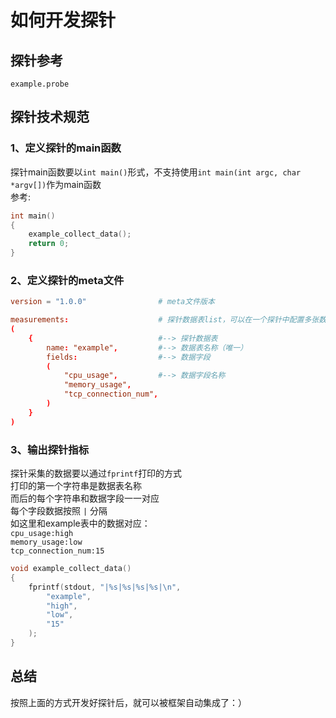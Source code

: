 如何开发探针
============
## 探针参考
```
example.probe
```

## 探针技术规范
### 1、定义探针的main函数
探针main函数要以`int main()`形式，不支持使用`int main(int argc, char *argv[])`作为main函数<br>
参考:
```c
int main()
{
    example_collect_data();
    return 0;
}
```
### 2、定义探针的meta文件

```conf
version = "1.0.0"                # meta文件版本

measurements:                    # 探针数据表list，可以在一个探针中配置多张数据表
(
    {                            #--> 探针数据表
        name: "example",         #--> 数据表名称（唯一）
        fields:                  #--> 数据字段
        (
            "cpu_usage",         #--> 数据字段名称
            "memory_usage",
            "tcp_connection_num",
        )
    }
)
```

### 3、输出探针指标
探针采集的数据要以通过`fprintf`打印的方式<br>
打印的第一个字符串是数据表名称<br>
而后的每个字符串和数据字段一一对应<br>
每个字段数据按照 `|` 分隔 <br>
如这里和example表中的数据对应：<br>
`cpu_usage:high`<br>
`memory_usage:low`<br>
`tcp_connection_num:15`<br>

```c
void example_collect_data()
{
    fprintf(stdout, "|%s|%s|%s|%s|\n",
        "example",
        "high",
        "low",
        "15"
    );
}
```

## 总结
按照上面的方式开发好探针后，就可以被框架自动集成了：）
